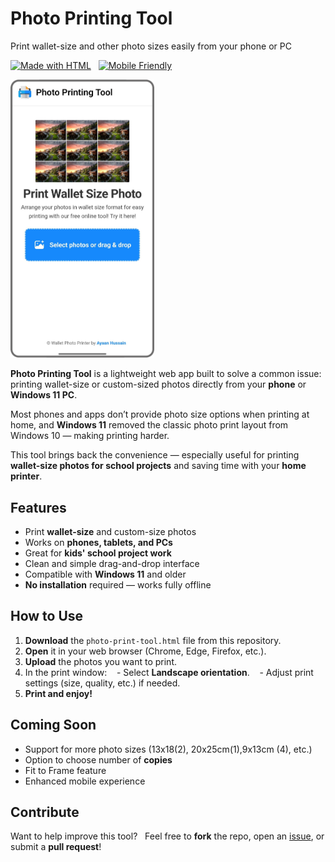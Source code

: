 # **Photo Printing Tool**  
Print wallet-size and other photo sizes easily from your phone or PC

[![Made with HTML](https://img.shields.io/badge/Made%20with-HTML5-orange.svg)](#)  
[![Mobile Friendly](https://img.shields.io/badge/Mobile%20Friendly-Yes-blue.svg)](#)

<picture>
    <!-- Avoid image being clickable with slight workaround -->
    <source media="(prefers-color-scheme: dark)" srcset="/Assests/device-frame.png" width="230px">
    <img alt="Photo Printing Tool" src="/Assests/device-frame.png" width="230px">
</picture>

**Photo Printing Tool** is a lightweight web app built to solve a common issue: printing wallet-size or custom-sized photos directly from your **phone** or **Windows 11 PC**.

Most phones and apps don’t provide photo size options when printing at home, and **Windows 11** removed the classic photo print layout from Windows 10 — making printing harder.

This tool brings back the convenience — especially useful for printing **wallet-size photos for school projects** and saving time with your **home printer**.

## **Features**

- Print **wallet-size** and custom-size photos  
- Works on **phones, tablets, and PCs**  
- Great for **kids' school project work**  
- Clean and simple drag-and-drop interface  
- Compatible with **Windows 11** and older  
- **No installation** required — works fully offline

## **How to Use**

1. **Download** the `photo-print-tool.html` file from this repository.
2. **Open** it in your web browser (Chrome, Edge, Firefox, etc.).
3. **Upload** the photos you want to print.
4. In the print window:
   - Select **Landscape orientation**.
   - Adjust print settings (size, quality, etc.) if needed.
5. **Print and enjoy!**

## **Coming Soon**

- Support for more photo sizes (13x18(2), 20x25cm(1),9x13cm (4), etc.)  
- Option to choose number of **copies**
- Fit to Frame feature
- Enhanced mobile experience

## **Contribute**

Want to help improve this tool?  
Feel free to **fork** the repo, open an [issue](https://github.com/Ayaanh001/photo-printing-tool/issues), or submit a **pull request**!

